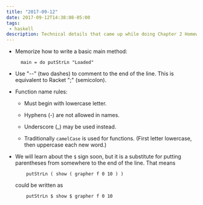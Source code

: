 ```yaml
---
title: "2017-09-12"
date: 2017-09-12T14:38:08-05:00
tags: 
 - haskell
description: Technical details that came up while doing Chapter 2 Homework.
---
```


* Memorize how to write a basic main method:

  ```
    main = do putStrLn "Loaded"
  ```

* Use "--" (two dashes) to comment to the end of the line. This is
  equivalent to Racket ";" (semicolon).
  
* Function name rules:
    * Must begin with lowercase letter.
    * Hyphens (-) are not allowed in names.
	* Underscore (_) may be used instead.

    * Traditionally `camelCase` is used for functions. (First letter
lowercase, then uppercase each new word.)

* We will learn about the `$` sign soon, but it is a substitute for
  putting parentheses from somewhere to the end of the line. That means
  ```
      putStrLn ( show ( grapher f 0 10 ) )
  ```
  could be written as
  ```
      putStrLn $ show $ grapher f 0 10
  ```
